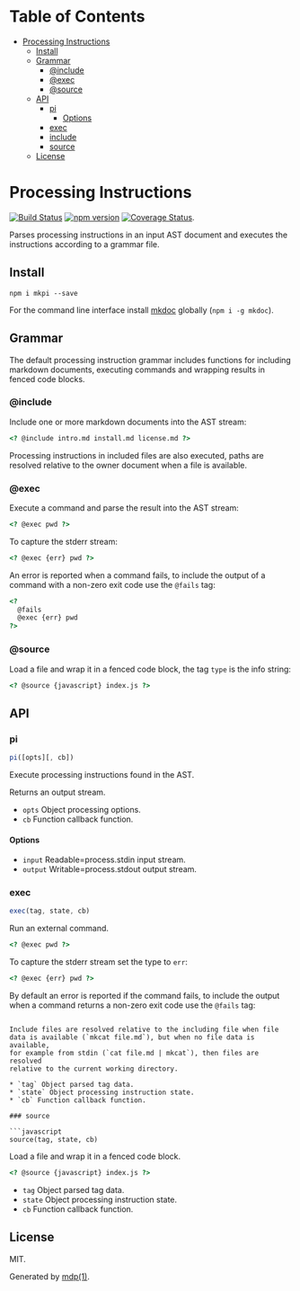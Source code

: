 Table of Contents
=================

* [Processing Instructions](#processing-instructions)
  * [Install](#install)
  * [Grammar](#grammar)
    * [@include](#include)
    * [@exec](#exec)
    * [@source](#source)
  * [API](#api)
    * [pi](#pi)
      * [Options](#options)
    * [exec](#exec)
    * [include](#include)
    * [source](#source)
  * [License](#license)

Processing Instructions
=======================

[<img src="https://travis-ci.org/mkdoc/mkpi.svg?v=3" alt="Build Status">](https://travis-ci.org/mkdoc/mkpi)
[<img src="http://img.shields.io/npm/v/mkpi.svg?v=3" alt="npm version">](https://npmjs.org/package/mkpi)
[<img src="https://coveralls.io/repos/mkdoc/mkpi/badge.svg?branch=master&service=github&v=3" alt="Coverage Status">](https://coveralls.io/github/mkdoc/mkpi?branch=master).

Parses processing instructions in an input AST document and executes the instructions according to a grammar file.

## Install

```
npm i mkpi --save
```

For the command line interface install [mkdoc](https://github.com/mkdoc/mkdoc) globally (`npm i -g mkdoc`).

## Grammar

The default processing instruction grammar includes functions for including markdown documents, executing commands and wrapping results in fenced code blocks.

### @include

Include one or more markdown documents into the AST stream:

```html
<? @include intro.md install.md license.md ?>
```

Processing instructions in included files are also executed, paths are resolved relative to the owner document when a file is available.

### @exec

Execute a command and parse the result into the AST stream:

```html
<? @exec pwd ?>
```

To capture the stderr stream:

```html
<? @exec {err} pwd ?>
```

An error is reported when a command fails, to include the output of a command with a non-zero exit code use the `@fails` tag:

```html
<?
  @fails
  @exec {err} pwd 
?>
```

### @source

Load a file and wrap it in a fenced code block, the tag `type` is the info string:

```html
<? @source {javascript} index.js ?>
```

## API

### pi

```javascript
pi([opts][, cb])
```

Execute processing instructions found in the AST.

Returns an output stream.

* `opts` Object processing options.
* `cb` Function callback function.

#### Options

* `input` Readable=process.stdin input stream.
* `output` Writable=process.stdout output stream.

### exec

```javascript
exec(tag, state, cb)
```

Run an external command.

```html
<? @exec pwd ?>
```

To capture the stderr stream set the type to `err`:

```html
<? @exec {err} pwd ?>
```

By default an error is reported if the command fails, to include the
output when a command returns a non-zero exit code use the `@fails` tag:

<?

* `tag` Object parsed tag data.
* `state` Object processing instruction state.
* `cb` Function callback function.

### include

```javascript
include(tag, state, cb)
```

Include one or more markdown files into the AST, processing instructions
in included files are executed.

```html
<? @include intro.md install.md ?>
```

Include files are resolved relative to the including file when file
data is available (`mkcat file.md`), but when no file data is available,
for example from stdin (`cat file.md | mkcat`), then files are resolved
relative to the current working directory.

* `tag` Object parsed tag data.
* `state` Object processing instruction state.
* `cb` Function callback function.

### source

```javascript
source(tag, state, cb)
```

Load a file and wrap it in a fenced code block.

```html
<? @source {javascript} index.js ?>
```

* `tag` Object parsed tag data.
* `state` Object processing instruction state.
* `cb` Function callback function.

## License

MIT.

Generated by [mdp(1)](https://github.com/tmpfs/mdp).

[mkdoc]: https://github.com/mkdoc/mkdoc
[node]: http://nodejs.org
[npm]: http://www.npmjs.org
[commonmark]: http://commonmark.org
[jshint]: http://jshint.com
[jscs]: http://jscs.info
